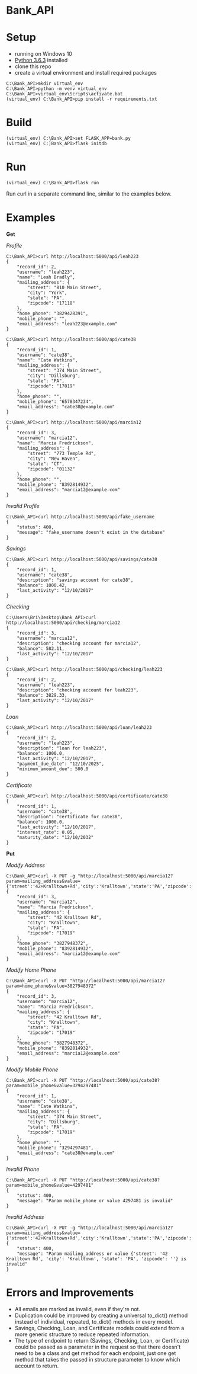 # Bank_API

# Setup

* running on Windows 10
* [Python 3.6.3](https://www.python.org/downloads/) installed
* clone this repo
* create a virtual environment and install required packages
```
C:\Bank_API>mkdir virtual_env
C:\Bank_API>python -m venv virtual_env
C:\Bank_API>virtual_env\Scripts\activate.bat
(virtual_env) C:\Bank_API>pip install -r requirements.txt
```

# Build

```
(virtual_env) C:\Bank_API>set FLASK_APP=bank.py
(virtual_env) C:]Bank_API>flask initdb
```

# Run

```
(virtual_env) C:\Bank_API>flask run
```

Run curl in a separate command line, similar to the examples below.

# Examples

**Get**

*Profile*
```
C:\Bank_API>curl http://localhost:5000/api/leah223
{
    "record_id": 2,
    "username": "leah223",
    "name": "Leah Bradly",
    "mailing_address": {
        "street": "810 Main Street",
        "city": "York",
        "state": "PA",
        "zipcode": "17118"
    },
    "home_phone": "3829428391",
    "mobile_phone": "",
    "email_address": "leah223@example.com"
}
```
```
C:\Bank_API>curl http://localhost:5000/api/cate38
{
    "record_id": 1,
    "username": "cate38",
    "name": "Cate Watkins",
    "mailing_address": {
        "street": "374 Main Street",
        "city": "Dillsburg",
        "state": "PA",
        "zipcode": "17019"
    },
    "home_phone": "",
    "mobile_phone": "6578347234",
    "email_address": "cate38@example.com"
}
```
```
C:\Bank_API>curl http://localhost:5000/api/marcia12
{
    "record_id": 3,
    "username": "marcia12",
    "name": "Marcia Fredrickson",
    "mailing_address": {
        "street": "773 Temple Rd",
        "city": "New Haven",
        "state": "CT",
        "zipcode": "01132"
    },
    "home_phone": "",
    "mobile_phone": "8392814932",
    "email_address": "marcia12@example.com"
}
```

*Invalid Profile*
```
C:\Bank_API>curl http://localhost:5000/api/fake_username
{
    "status": 400,
    "message": "fake_username doesn't exist in the database"
}
```

*Savings*
```
C:\Bank_API>curl http://localhost:5000/api/savings/cate38
{
    "record_id": 1,
    "username": "cate38",
    "description": "savings account for cate38",
    "balance": 1000.42,
    "last_activity": "12/10/2017"
}
```

*Checking*
```
C:\Users\Bri\Desktop\Bank_API>curl http://localhost:5000/api/checking/marcia12
{
    "record_id": 3,
    "username": "marcia12",
    "description": "checking account for marcia12",
    "balance": 582.11,
    "last_activity": "12/10/2017"
}
```
```
C:\Bank_API>curl http://localhost:5000/api/checking/leah223
{
    "record_id": 2,
    "username": "leah223",
    "description": "checking account for leah223",
    "balance": 3829.33,
    "last_activity": "12/10/2017"
}
```

*Loan*
```
C:\Bank_API>curl http://localhost:5000/api/loan/leah223
{
    "record_id": 2,
    "username": "leah223",
    "description": "loan for leah223",
    "balance": 1000.0,
    "last_activity": "12/10/2017",
    "payment_due_date": "12/10/2025",
    "minimum_amount_due": 500.0
}
```

*Certificate*
```
C:\Bank_API>curl http://localhost:5000/api/certificate/cate38
{
    "record_id": 1,
    "username": "cate38",
    "description": "certificate for cate38",
    "balance": 1000.0,
    "last_activity": "12/10/2017",
    "interest_rate": 0.05,
    "maturity_date": "12/10/2032"
}
```

**Put**

*Modify Address*
```
C:\Bank_API>curl -X PUT -g "http://localhost:5000/api/marcia12?param=mailing_address&value={'street':'42+Kralltown+Rd','city':'Kralltown','state':'PA','zipcode':'17019'}"
{
    "record_id": 3,
    "username": "marcia12",
    "name": "Marcia Fredrickson",
    "mailing_address": {
        "street": "42 Kralltown Rd",
        "city": "Kralltown",
        "state": "PA",
        "zipcode": "17019"
    },
    "home_phone": "3827948372",
    "mobile_phone": "8392814932",
    "email_address": "marcia12@example.com"
}
```

*Modify Home Phone*
```
C:\Bank_API>curl -X PUT "http://localhost:5000/api/marcia12?param=home_phone&value=3827948372"
{
    "record_id": 3,
    "username": "marcia12",
    "name": "Marcia Fredrickson",
    "mailing_address": {
        "street": "42 Kralltown Rd",
        "city": "Kralltown",
        "state": "PA",
        "zipcode": "17019"
    },
    "home_phone": "3827948372",
    "mobile_phone": "8392814932",
    "email_address": "marcia12@example.com"
}
```

*Modify Mobile Phone*
```
C:\Bank_API>curl -X PUT "http://localhost:5000/api/cate38?param=mobile_phone&value=3294297481"
{
    "record_id": 1,
    "username": "cate38",
    "name": "Cate Watkins",
    "mailing_address": {
        "street": "374 Main Street",
        "city": "Dillsburg",
        "state": "PA",
        "zipcode": "17019"
    },
    "home_phone": "",
    "mobile_phone": "3294297481",
    "email_address": "cate38@example.com"
}
```

*Invalid Phone*
```
C:\Bank_API>curl -X PUT "http://localhost:5000/api/cate38?param=mobile_phone&value=4297481"
{
    "status": 400,
    "message": "Param mobile_phone or value 4297481 is invalid"
}
```

*Invalid Address*
```
C:\Bank_API>curl -X PUT -g "http://localhost:5000/api/marcia12?param=mailing_address&value={'street':'42+Kralltown+Rd','city':'Kralltown','state':'PA','zipcode':''}"
{
    "status": 400,
    "message": "Param mailing_address or value {'street': '42 Kralltown Rd', 'city': 'Kralltown', 'state': 'PA', 'zipcode': ''} is invalid"
}
```

# Errors and Improvements

* All emails are marked as invalid, even if they're not.
* Duplication could be improved by creating a universal to_dict() method instead of individual, repeated, to_dict() methods in every model.
* Savings, Checking, Loan, and Certificate models could extend from a more generic structure to reduce repeated information.
* The type of endpoint to return (Savings, Checking, Loan, or Certificate) could be passed as a parameter in the request so that there doesn't need to be a class and get method for each endpoint, just one get method that takes the passed in structure parameter to know which account to return.